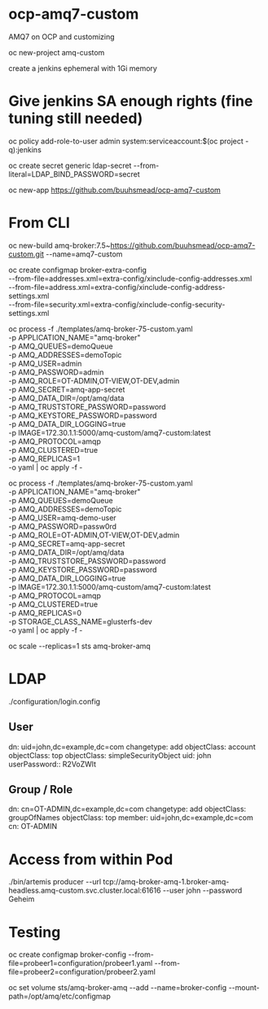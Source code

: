 # ocp-amq7-custom
AMQ7 on OCP and customizing

oc new-project amq-custom

create a jenkins ephemeral with 1Gi memory


# Give jenkins SA enough rights (fine tuning still needed)
oc policy add-role-to-user admin system:serviceaccount:$(oc project -q):jenkins

oc create secret generic ldap-secret --from-literal=LDAP_BIND_PASSWORD=secret

oc new-app https://github.com/buuhsmead/ocp-amq7-custom



# From CLI
oc new-build amq-broker:7.5~https://github.com/buuhsmead/ocp-amq7-custom.git --name=amq7-custom

oc create configmap broker-extra-config \
--from-file=addresses.xml=extra-config/xinclude-config-addresses.xml \
--from-file=address.xml=extra-config/xinclude-config-address-settings.xml \
--from-file=security.xml=extra-config/xinclude-config-security-settings.xml



oc process -f ./templates/amq-broker-75-custom.yaml \
    -p APPLICATION_NAME="amq-broker" \
    -p AMQ_QUEUES=demoQueue \
    -p AMQ_ADDRESSES=demoTopic \
    -p AMQ_USER=admin \
    -p AMQ_PASSWORD=admin \
    -p AMQ_ROLE=OT-ADMIN,OT-VIEW,OT-DEV,admin \
    -p AMQ_SECRET=amq-app-secret \
    -p AMQ_DATA_DIR=/opt/amq/data \
    -p AMQ_TRUSTSTORE_PASSWORD=password \
    -p AMQ_KEYSTORE_PASSWORD=password \
    -p AMQ_DATA_DIR_LOGGING=true \
    -p IMAGE=172.30.1.1:5000/amq-custom/amq7-custom:latest \
    -p AMQ_PROTOCOL=amqp \
    -p AMQ_CLUSTERED=true \
    -p AMQ_REPLICAS=1 \
    -o yaml | oc apply -f -

oc process -f ./templates/amq-broker-75-custom.yaml \
    -p APPLICATION_NAME="amq-broker" \
    -p AMQ_QUEUES=demoQueue \
    -p AMQ_ADDRESSES=demoTopic \
    -p AMQ_USER=amq-demo-user \
    -p AMQ_PASSWORD=passw0rd \
    -p AMQ_ROLE=OT-ADMIN,OT-VIEW,OT-DEV,admin \
    -p AMQ_SECRET=amq-app-secret \
    -p AMQ_DATA_DIR=/opt/amq/data \
    -p AMQ_TRUSTSTORE_PASSWORD=password \
    -p AMQ_KEYSTORE_PASSWORD=password \
    -p AMQ_DATA_DIR_LOGGING=true \
    -p IMAGE=172.30.1.1:5000/amq-custom/amq7-custom:latest \
    -p AMQ_PROTOCOL=amqp \
    -p AMQ_CLUSTERED=true \
    -p AMQ_REPLICAS=0 \
    -p STORAGE_CLASS_NAME=glusterfs-dev \
    -o yaml | oc apply -f -





oc scale --replicas=1 sts amq-broker-amq


# LDAP 
./configuration/login.config

## User
dn: uid=john,dc=example,dc=com
changetype: add
objectClass: account
objectClass: top
objectClass: simpleSecurityObject
uid: john
userPassword:: R2VoZWlt

## Group / Role
dn: cn=OT-ADMIN,dc=example,dc=com
changetype: add
objectClass: groupOfNames
objectClass: top
member: uid=john,dc=example,dc=com
cn: OT-ADMIN



# Access from within Pod

./bin/artemis producer --url tcp://amq-broker-amq-1.broker-amq-headless.amq-custom.svc.cluster.local:61616 --user john --password Geheim


# Testing
oc create configmap broker-config --from-file=probeer1=configuration/probeer1.yaml --from-file=probeer2=configuration/probeer2.yaml

oc set volume sts/amq-broker-amq --add --name=broker-config --mount-path=/opt/amq/etc/configmap
